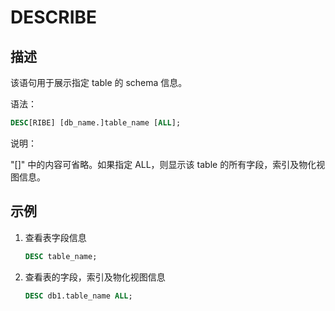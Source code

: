 # DESCRIBE

## 描述

该语句用于展示指定 table 的 schema 信息。

语法：

```sql
DESC[RIBE] [db_name.]table_name [ALL];
```

说明：

"[]" 中的内容可省略。如果指定 ALL，则显示该 table 的所有字段，索引及物化视图信息。

## 示例

1. 查看表字段信息  

    ```sql
    DESC table_name;
    ```

2. 查看表的字段，索引及物化视图信息

    ```sql
    DESC db1.table_name ALL;
    ```
